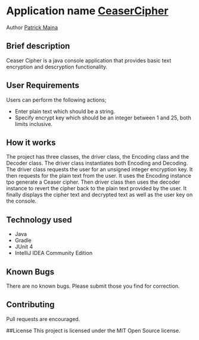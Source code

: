 # Application name [CeaserCipher](https://github.com/pkminor/CeaserCipher)

Author [Patrick Maina](https://github.com/pkminor)

## Brief description

Ceaser Cipher is a java console application that provides basic text encryption and descryption functionality.

## User Requirements

Users can perform the following actions;
- Enter plain text which should be a string.
- Specify encrypt key which should be an integer between 1 and 25, both limits inclusive.

## How it works
The project has three classes, the driver class, the Encoding class and the Decoder class.
The driver class instantiates both Encoding and Decoding. The driver class requests the user for an unsigned integer encryption key. 
It then requests for the plain text from the user. It uses the Encoding instance tpo generate a Ceaser cipher. Then driver class then 
uses the decoder instance to revert the cipher back to the plain text provided by the user. 
It finally displays the cipher text and decrypted text as well as the user key on the console.

## Technology used
 - Java
 - Gradle
 - JUnit 4
 - IntelliJ IDEA Community Edition

## Known Bugs
There are no known bugs. Please submit those you find for correction.

## Contributing
Pull requests are encouraged.

##License
This project is licensed under the MIT Open Source license.